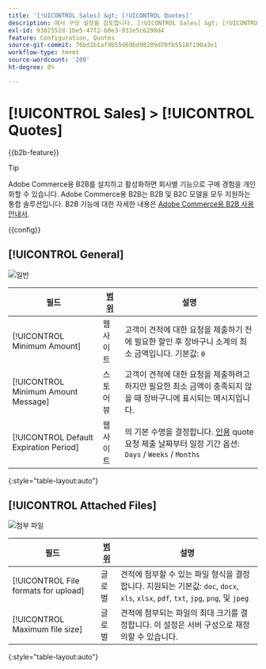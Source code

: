 ```yaml
---
title: '[!UICONTROL Sales] &gt; [!UICONTROL Quotes]'
description: 에서 구성 설정을 검토합니다. [!UICONTROL Sales] &gt; [!UICONTROL Quotes] 상거래 관리자의 페이지입니다.
exl-id: 9382552d-1be5-47f2-b0e3-931e5c6298d4
feature: Configuration, Quotes
source-git-commit: 76bd1b1af9b55d69bd98209d70fb5518f190a3e1
workflow-type: tm+mt
source-wordcount: '209'
ht-degree: 0%

---
```


# [!UICONTROL Sales] > [!UICONTROL Quotes]

{{b2b-feature}}

>[!TIP]
>
>Adobe Commerce용 B2B를 설치하고 활성화하면 회사별 기능으로 구매 경험을 개인화할 수 있습니다. Adobe Commerce용 B2B는 B2B 및 B2C 모델을 모두 지원하는 통합 솔루션입니다. B2B 기능에 대한 자세한 내용은 [Adobe Commerce용 B2B 사용 안내서](https://experienceleague.adobe.com/docs/commerce-admin/b2b/introduction.html).

{{config}}

<!-- [Quotes](https://docs.magento.com/user-guide/sales/quotes.html) -->

## [!UICONTROL General]

![일반](./assets/quotes-general.png)<!-- zoom -->

| 필드 | [범위](../../getting-started/websites-stores-views.md#scope-settings) | 설명 |
|--- |--- |--- |
| [!UICONTROL Minimum Amount] | 웹 사이트 | 고객이 견적에 대한 요청을 제출하기 전에 필요한 할인 후 장바구니 소계의 최소 금액입니다. 기본값: `0` |
| [!UICONTROL Minimum Amount Message] | 스토어 뷰 | 고객이 견적에 대한 요청을 제출하려고 하지만 필요한 최소 금액이 충족되지 않을 때 장바구니에 표시되는 메시지입니다. |
| [!UICONTROL Default Expiration Period] | 웹 사이트 | 의 기본 수명을 결정합니다. [인용](../../b2b/quote-price-negotiation.md) quote 요청 제출 날짜부터 일정 기간 옵션: `Days` / `Weeks` / `Months` |

{:style=&quot;table-layout:auto&quot;}

## [!UICONTROL Attached Files]

![첨부 파일](./assets/quotes-attached-files.png)<!-- zoom -->

| 필드 | [범위](../../getting-started/websites-stores-views.md#scope-settings) | 설명 |
|--- |--- |--- |
| [!UICONTROL File formats for upload] | 글로벌 | 견적에 첨부할 수 있는 파일 형식을 결정합니다. 지원되는 기본값: `doc`, `docx`, `xls`, `xlsx`, `pdf`, `txt`, `jpg`, `png`, 및 `jpeg` |
| [!UICONTROL Maximum file size] | 글로벌 | 견적에 첨부되는 파일의 최대 크기를 결정합니다. 이 설정은 서버 구성으로 재정의할 수 있습니다. |

{:style=&quot;table-layout:auto&quot;}
